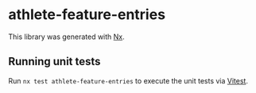 # athlete-feature-entries

This library was generated with [Nx](https://nx.dev).

## Running unit tests

Run `nx test athlete-feature-entries` to execute the unit tests via [Vitest](https://vitest.dev/).

